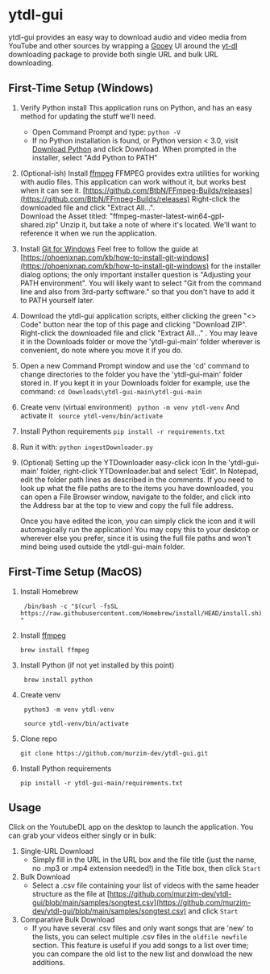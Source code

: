 # ytdl-gui
ytdl-gui provides an easy way to download audio and video media from YouTube and other sources by wrapping a [Gooey](https://github.com/chriskiehl/Gooey.git) UI around the [yt-dl](https://github.com/yt-dlp/yt-dlp) downloading package to provide both single URL and bulk URL downloading.
## First-Time Setup (Windows)
1.  Verify Python install
    This application runs on Python, and has an easy method for updating the stuff we'll need.
    - Open Command Prompt and type:
    ```python -V```
    - If no Python installation is found, or Python version < 3.0, visit [Download Python](https://www.python.org/downloads/) and click Download. When prompted in the installer, select "Add Python to PATH"
2.  (Optional-ish) Install [ffmpeg](https://www.ffmpeg.org/)
    FFMPEG provides extra utilities for working with audio files. This application can work without it, but works best when it can see it.
    [https://github.com/BtbN/FFmpeg-Builds/releases](https://github.com/BtbN/FFmpeg-Builds/releases)
    Right-click the downloaded file and click "Extract All...".  
    Download the Asset titled: "ffmpeg-master-latest-win64-gpl-shared.zip"
    Unzip it, but take a note of where it's located. We'll want to reference it when we run the application.
3.  Install [Git for Windows](https://gitforwindows.org/)
    Feel free to follow the guide at [https://phoenixnap.com/kb/how-to-install-git-windows](https://phoenixnap.com/kb/how-to-install-git-windows) for the installer dialog options; the only important installer question is "Adjusting your PATH environment". You will likely want to select "Git from the command line and also from 3rd-party software." so that you don't have to add it to PATH yourself later. 
4.  Download the ytdl-gui application scripts, either clicking the green "<> Code" button near the top of this page and clicking "Download ZIP". Right-click the downloaded file and click "Extract All..." . You may leave it in the Downloads folder or move the 'ytdl-gui-main' folder wherever is convenient, do note where you move it if you do.
5.  Open a new Command Prompt window and use the 'cd' command to change directories to the folder you have the 'ytdl-gui-main' folder stored in. If you kept it in your Downloads folder for example, use the command:
    ```cd Downloads\ytdl-gui-main\ytdl-gui-main```
6.  Create venv (virtual environment)
    ``` python -m venv ytdl-venv```
    And activate it
    ``` source ytdl-venv/bin/activate```
7.  Install Python requirements
    ``` pip install -r requirements.txt ```
8. Run it with:
    ```python ingestDownloader.py```
9. (Optional) Setting up the YTDownloader easy-click icon
    In the 'ytdl-gui-main' folder, right-click YTDownloader.bat and select 'Edit'. In Notepad, edit the folder path lines as described in the comments. If you need to look up what the file paths are to the items you have downloaded, you can open a File Browser window, navigate to the folder, and click into the Address bar at the top to view and copy the full file address.

    Once you have edited the icon, you can simply click the icon and it will automagically run the application! You may copy this to your desktop or wherever else you prefer, since it is using the full file paths and won't mind being used outside the ytdl-gui-main folder. 


## First-Time Setup (MacOS)
1.	Install Homebrew 

       ``` /bin/bash -c "$(curl -fsSL https://raw.githubusercontent.com/Homebrew/install/HEAD/install.sh)"```

2.	Install [ffmpeg](https://ffmpeg.org/)

     ``` brew install ffmpeg ```
3.	Install Python (if not yet installed by this point)

    ``` brew install python```
4.	Create venv

    ``` python3 -m venv ytdl-venv```

    ``` source ytdl-venv/bin/activate```
5.	Clone repo

    ``` git clone https://github.com/murzim-dev/ytdl-gui.git ```
6.	Install Python requirements

    ``` pip install -r ytdl-gui-main/requirements.txt ```
## Usage
Click on the YoutubeDL app on the desktop to launch the application. You can grab your videos either singly or in bulk:
1. Single-URL Download
    - Simply fill in the URL in the URL box and the file title (just the name, no .mp3 or .mp4 extension needed!) in the Title box, then click `Start`
2. Bulk Download
    - Select a .csv file containing your list of videos with the same header structure as the file at [https://github.com/murzim-dev/ytdl-gui/blob/main/samples/songtest.csv](https://github.com/murzim-dev/ytdl-gui/blob/main/samples/songtest.csv) and click `Start`
3. Comparative Bulk Download
    - If you have several .csv files and only want songs that are 'new' to the lists, you can select multiple .csv files in the `oldfile newfile` section. This feature is useful if you add songs to a list over time; you can compare the old list to the new list and donwload the new additions. 

